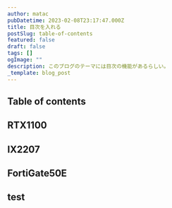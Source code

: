 ```yaml
---
author: matac
pubDatetime: 2023-02-08T23:17:47.000Z
title: 目次を入れる
postSlug: table-of-contents
featured: false
draft: false
tags: []
ogImage: ""
description: このブログのテーマには目次の機能があるらしい。
_template: blog_post
---
```


## Table of contents

## RTX1100

## IX2207

## FortiGate50E

## test
